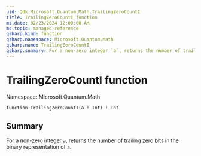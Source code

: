 ```yaml
---
uid: Qdk.Microsoft.Quantum.Math.TrailingZeroCountI
title: TrailingZeroCountI function
ms.date: 02/23/2024 12:00:00 AM
ms.topic: managed-reference
qsharp.kind: function
qsharp.namespace: Microsoft.Quantum.Math
qsharp.name: TrailingZeroCountI
qsharp.summary: For a non-zero integer `a`, returns the number of trailing zero bits in the binary representation of `a`.
---
```


# TrailingZeroCountI function

Namespace: Microsoft.Quantum.Math

```qsharp
function TrailingZeroCountI(a : Int) : Int
```

## Summary
For a non-zero integer `a`, returns the number of trailing zero bits
in the binary representation of `a`.
